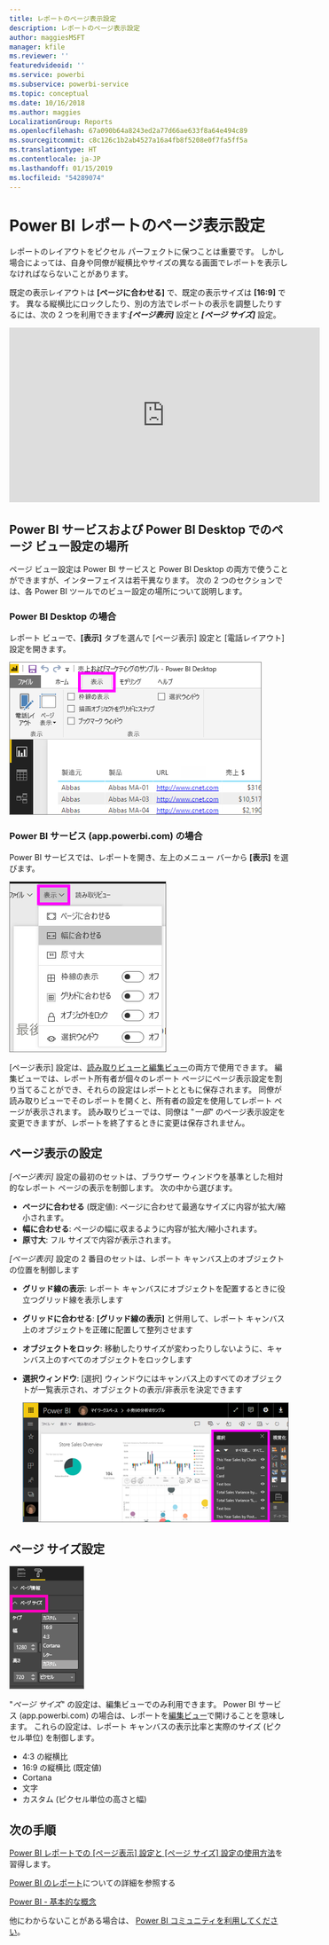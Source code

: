 ```yaml
---
title: レポートのページ表示設定
description: レポートのページ表示設定
author: maggiesMSFT
manager: kfile
ms.reviewer: ''
featuredvideoid: ''
ms.service: powerbi
ms.subservice: powerbi-service
ms.topic: conceptual
ms.date: 10/16/2018
ms.author: maggies
LocalizationGroup: Reports
ms.openlocfilehash: 67a090b64a8243ed2a77d66ae633f8a64e494c89
ms.sourcegitcommit: c8c126c1b2ab4527a16a4fb8f5208e0f7fa5ff5a
ms.translationtype: HT
ms.contentlocale: ja-JP
ms.lasthandoff: 01/15/2019
ms.locfileid: "54289074"
---
```

# <a name="page-display-settings-in-a-power-bi-report"></a>Power BI レポートのページ表示設定
レポートのレイアウトをピクセル パーフェクトに保つことは重要です。 しかし場合によっては、自身や同僚が縦横比やサイズの異なる画面でレポートを表示しなければならないことがあります。 

既定の表示レイアウトは **[ページに合わせる]** で、既定の表示サイズは **[16:9]** です。 異なる縦横比にロックしたり、別の方法でレポートの表示を調整したりするには、次の 2 つを利用できます:***[ページ表示]*** 設定と ***[ページ サイズ]*** 設定。

<iframe width="560" height="315" src="https://www.youtube.com/embed/5tg-OXzxe2g" frameborder="0" allowfullscreen></iframe>


## <a name="where-to-find-page-view-settings-in-power-bi-service-and-power-bi-desktop"></a>Power BI サービスおよび Power BI Desktop でのページ ビュー設定の場所
ページ ビュー設定は Power BI サービスと Power BI Desktop の両方で使うことができますが、インターフェイスは若干異なります。 次の 2 つのセクションでは、各 Power BI ツールでのビュー設定の場所について説明します。

### <a name="in-power-bi-desktop"></a>Power BI Desktop の場合
レポート ビューで、**[表示]** タブを選んで [ページ表示] 設定と [電話レイアウト] 設定を開きます。

  ![選択ウィンドウ](media/power-bi-report-display-settings/power-bi-desktop-view-settings.png)

### <a name="in-power-bi-service-apppowerbicom"></a>Power BI サービス (app.powerbi.com) の場合
Power BI サービスでは、レポートを開き、左上のメニュー バーから **[表示]** を選びます。

![](media/power-bi-report-display-settings/power-bi-change-page-view.png)

[ページ表示] 設定は、[読み取りビューと編集ビュー](consumer/end-user-reading-view.md)の両方で使用できます。 編集ビューでは、レポート所有者が個々のレポート ページにページ表示設定を割り当てることができ、それらの設定はレポートとともに保存されます。 同僚が読み取りビューでそのレポートを開くと、所有者の設定を使用してレポート ページが表示されます。  読み取りビューでは、同僚は "*一部*" のページ表示設定を変更できますが、レポートを終了するときに変更は保存されません。

##    <a name="page-view-settings"></a>ページ表示の設定
*[ページ表示]* 設定の最初のセットは、ブラウザー ウィンドウを基準とした相対的なレポート ページの表示を制御します。  次の中から選びます。

* **ページに合わせる** (既定値): ページに合わせて最適なサイズに内容が拡大/縮小されます。
* **幅に合わせる**: ページの幅に収まるように内容が拡大/縮小されます。
* **原寸大**: フル サイズで内容が表示されます。

*[ページ表示]* 設定の 2 番目のセットは、レポート キャンバス上のオブジェクトの位置を制御します

* **グリッド線の表示**: レポート キャンバスにオブジェクトを配置するときに役立つグリッド線を表示します
* **グリッドに合わせる**: **[グリッド線の表示]** と併用して、レポート キャンバス上のオブジェクトを正確に配置して整列させます 
* **オブジェクトをロック**: 移動したりサイズが変わったりしないように、キャンバス上のすべてのオブジェクトをロックします
* **選択ウィンドウ**: [選択] ウィンドウにはキャンバス上のすべてのオブジェクトが一覧表示され、オブジェクトの表示/非表示を決定できます

    ![選択ウィンドウ](media/power-bi-report-display-settings/power-bi-selection-pane.png)



## <a name="page-size-settings"></a>ページ サイズ設定
![](media/power-bi-report-display-settings/power-bi--page-size.png)

"*ページ サイズ*" の設定は、編集ビューでのみ利用できます。 Power BI サービス (app.powerbi.com) の場合は、レポートを[編集ビュー](consumer/end-user-reading-view.md)で開けることを意味します。 これらの設定は、レポート キャンバスの表示比率と実際のサイズ (ピクセル単位) を制御します。   

* 4:3 の縦横比
* 16:9 の縦横比 (既定値)
* Cortana
* 文字
* カスタム (ピクセル単位の高さと幅)

## <a name="next-steps"></a>次の手順
[Power BI レポートでの [ページ表示] 設定と [ページ サイズ] 設定の使用方法](consumer/end-user-report-view.md)を習得します。

[Power BI のレポート](consumer/end-user-reports.md)についての詳細を参照する

[Power BI - 基本的な概念](consumer/end-user-basic-concepts.md)

他にわからないことがある場合は、 [Power BI コミュニティを利用してください](http://community.powerbi.com/)。

